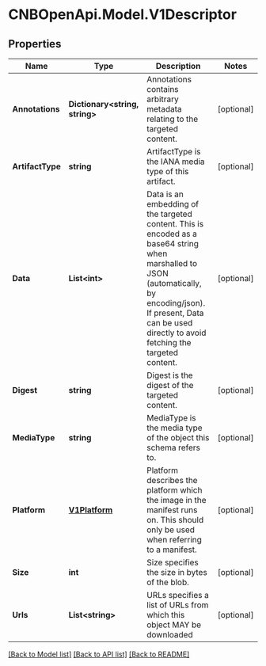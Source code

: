 # CNBOpenApi.Model.V1Descriptor

## Properties

Name | Type | Description | Notes
------------ | ------------- | ------------- | -------------
**Annotations** | **Dictionary&lt;string, string&gt;** | Annotations contains arbitrary metadata relating to the targeted content. | [optional] 
**ArtifactType** | **string** | ArtifactType is the IANA media type of this artifact. | [optional] 
**Data** | **List&lt;int&gt;** | Data is an embedding of the targeted content. This is encoded as a base64 string when marshalled to JSON (automatically, by encoding/json). If present, Data can be used directly to avoid fetching the targeted content. | [optional] 
**Digest** | **string** | Digest is the digest of the targeted content. | [optional] 
**MediaType** | **string** | MediaType is the media type of the object this schema refers to. | [optional] 
**Platform** | [**V1Platform**](V1Platform.md) | Platform describes the platform which the image in the manifest runs on.  This should only be used when referring to a manifest. | [optional] 
**Size** | **int** | Size specifies the size in bytes of the blob. | [optional] 
**Urls** | **List&lt;string&gt;** | URLs specifies a list of URLs from which this object MAY be downloaded | [optional] 

[[Back to Model list]](../../README.md#documentation-for-models) [[Back to API list]](../../README.md#documentation-for-api-endpoints) [[Back to README]](../../README.md)

